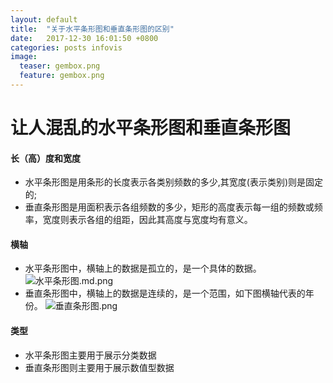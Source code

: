 ```yaml
---
layout: default
title:  "关于水平条形图和垂直条形图的区别"
date:   2017-12-30 16:01:50 +0800
categories: posts infovis
image:
  teaser: gembox.png
  feature: gembox.png
---
```

# 让人混乱的水平条形图和垂直条形图





#### 长（高）度和宽度
* 水平条形图是用条形的长度表示各类别频数的多少,其宽度(表示类别)则是固定的;   
* 垂直条形图是用面积表示各组频数的多少，矩形的高度表示每一组的频数或频率，宽度则表示各组的组距，因此其高度与宽度均有意义。
#### 横轴
* 水平条形图中，横轴上的数据是孤立的，是一个具体的数据。
![水平条形图.md.png](https://s1.ax1x.com/2017/12/30/pSSvFS.md.png)
 * 垂直条形图中，横轴上的数据是连续的，是一个范围，如下图横轴代表的年份。
![垂直条形图.png](https://s1.ax1x.com/2017/12/30/pSpSzj.png)
#### 类型
* 水平条形图主要用于展示分类数据
* 垂直条形图则主要用于展示数值型数据